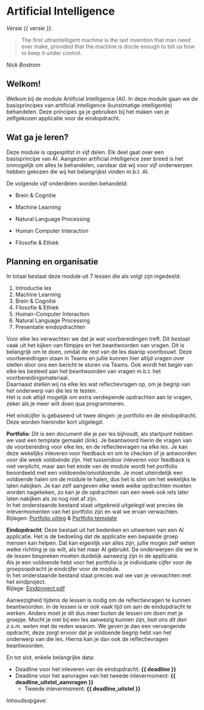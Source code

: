 # Artificial Intelligence

<!-- Deze regel niet wijzigen! -->
*Versie {{ versie }}.*

> The first ultraintelligent machine is the last invention that man need ever make, provided that the machine is docile enough to tell us how to keep it under control.

*Nick Bostrom*

## Welkom!

Welkom bij de module Artificial Intelligence (AI). In deze module gaan we de basisprincipes van artificial intelligence (kunstmatige intelligentie) behandelen. Deze principes ga je gebruiken bij het maken van je zelfgekozen applicatie voor de eindopdracht.

## Wat ga je leren?

Deze module is opgesplitst in vijf delen. Elk deel gaat over een basisprincipe van AI. Aangezien artificial intelligence zeer breed is het onmogelijk om alles te behandelen, vandaar dat wij voor vijf onderwerpen hebben gekozen die wij het belangrijkst vinden m.b.t. AI.

De volgende vijf onderdelen worden behandeld:

* Brein & Cognitie

* Machine Learning

* Natural Language Processing

* Human Computer Interaction

* Filosofie & Ethiek

## Planning en organisatie

In totaal bestaat deze module uit 7 lessen die als volgt zijn ingedeeld:
1. Introductie les
2. Machine Learning
3. Brein & Cognitie
4. Filosofie & Ethiek
5. Human-Computer Interaction
6. Natural Language Processing
7. Presentatie eindopdrachten

Voor elke les verwachten we dat je wat voorbereidingen treft. Dit bestaat vaak uit het kijken van filmpjes en het beantwoorden van vragen. Dit is belangrijk om te doen, omdat de rest van de les daarop voortbouwt. Deze voorbereidingen staan in Teams en jullie kunnen hier altijd vragen over stellen door ons een bericht te sturen via Teams. Ook wordt het begin van elke les besteed aan het beantwoorden van vragen m.b.t. het voorbereidingsmateriaal.  
Daarnaast stellen wij na elke les wat reflectievragen op, om je begrip van het onderwerp van die les te testen.  
Het is ook altijd mogelijk om extra verdiepende opdrachten aan te vragen, zeker als je meer wilt doen qua programmeren.

Het eindcijfer is gebaseerd uit twee dingen: je portfolio en de eindopdracht. Deze worden hieronder kort uitgelegd.

**Portfolio**: Dit is een document die je per les bijhoudt, als startpunt hebben we vast een template gemaakt (link). Je beantwoord hierin de vragen van de voorbereiding voor elke les, en de reflectievragen na elke les. Je kan deze wekelijks inleveren voor feedback en om te checken of je antwoorden voor die week voldoende zijn. Het tussendoor inleveren voor feedback is niet verplicht, maar aan het einde van de module wordt het portfolio beoordeeld met een voldoende/onvoldoende. Je moet uiteindelijk een voldoende halen om de module te halen, dus het is slim om het wekelijks te laten nakijken. Je kan zelf aangeven elke week welke opdrachten moeten worden nagekeken, zo kan je de opdrachten van een week ook iets later laten nakijken als ze nog niet af zijn.  
In het onderstaande bestand staat uitgebreid uitgelegd wat precies de inlevermomenten van het portfolio zijn en wat we ervan verwachten.  
Bijlagen: [Portfolio uitleg](assets/Portfolio%20uitleg%20(1).pdf) & [Portfolio template](assets/Portfolio%20template.pdf)

**Eindopdracht**: Deze bestaat uit het bedenken en uitwerken van een AI applicatie. Het is de bedoeling dat de applicatie een bepaalde groep mensen kan helpen. Dat kan eigenlijk van alles zijn, jullie mogen zelf weten welke richting je op wilt, als het maar AI gebruikt.  De onderwerpen die we in de lessen bespreken moeten duidelijk aanwezig zijn in de applicatie.  
Als je een voldoende hebt voor het portfolio is je individuele cijfer voor de groepsopdracht je eindcijfer voor de module.  
In het onderstaande bestand staat precies wat we van je verwachten met het eindproject.  
Bijlage: [Eindproject.pdf](assets/Eindproject.pdf)

Aanwezigheid tijdens de lessen is nodig om de reflectievragen te kunnen beantwoorden. In de lessen is er ook vaak tijd om aan de eindopdracht te werken. Anders moet je dit dus meer buiten de lessen om doen met je groepje. Mocht je niet bij een les aanwezig kunnen zijn, _laat ons dit dan z.s.m. weten_ met de reden waarom. We geven je dan een vervangende opdracht, deze zorgt ervoor dat je voldoende begrip hebt van het onderwerp van die les. Hierna kan je dan ook de reflectievragen beantwoorden.

En tot slot, enkele belangrijke data:

- Deadline voor het inleveren van de eindopdracht: **{{ deadline }}**
- Deadline voor het aanvragen van het tweede inlevermoment: **{{ deadline_uitstel_aanvragen }}**
  - Tweede inlevermoment: **{{ deadline_uitstel }}**

Inhoudsopgave:

```{tableofcontents}
```

